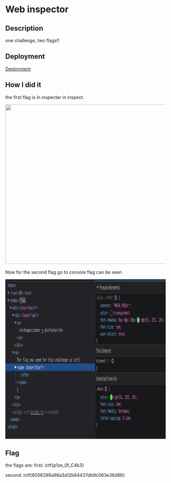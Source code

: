 # Web inspector

## Description
one challenge, two flags!!
## Deployment
[Deployment](https://indyctf.github.io/2022-ictf/web/web_inspector/)

## How I did it
the first flag is in inspecter in inspect.

<img src="/picture/inspec-1.png" style="height: 500px; width:750px;"/>

Now for the second flag go to console flag can be seen

<img src="/picture/inspec-2.png" style="height: 500px; width:750px;"/>

## Flag 
the flags are:
first: ictf{p1ze_0f_C4k3}

second: ictf{6056299a98a3a12b84437db9c063e36d66}
